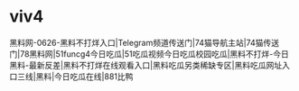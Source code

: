 # viv4
黑料网-0626-黑料不打烊入口|Telegram频道传送门|74猫导航主站|74猫传送门|78黑料网|51funcg4今日吃瓜|51吃瓜视频今日吃瓜校园吃瓜|黑料不打烊-今日黑料-最新反差|黑料不打烊在线观看入口|黑料吃瓜另类稀缺专区|黑料吃瓜网址入口三线|黑料|今日吃瓜在线|881比鸭

